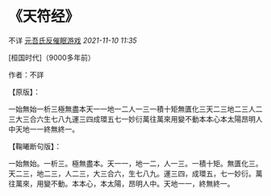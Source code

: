 # 《天符经》

不详 [元吾氏反催眠游戏](javascript:void(0);) *2021-11-10 11:35*

[桓国时代]（9000多年前）

作者：不詳



【原版】：



一始無始一析三極無盡本天一一地一二人一三一積十矩無匱化三天二三地二三人二三大三合六生七八九運三四成環五七一妙衍萬往萬來用變不動本本心本太陽昂明人中天地一一終無終一。







【鞠曦断句版】：



一始無始。一析三。極無盡本。天一一，地一二，人一三。一積十矩。無匱化三。天二三，地二三，人二三，大三合六，生七八九。運三四，成環五，七一妙衍。萬往萬來，用變不動。本本心，本太陽，昂明人中。天地一一，終無終一。